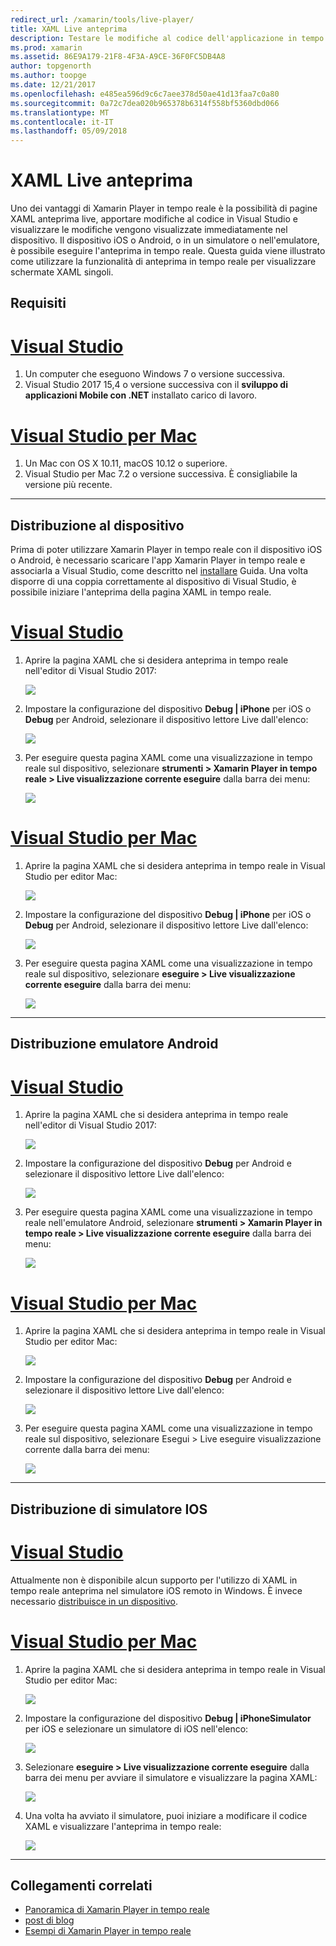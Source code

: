 ```yaml
---
redirect_url: /xamarin/tools/live-player/
title: XAML Live anteprima
description: Testare le modifiche al codice dell'applicazione in tempo reale sul dispositivo iOS o Android
ms.prod: xamarin
ms.assetid: 86E9A179-21F8-4F3A-A9CE-36F0FC5DB4A8
author: topgenorth
ms.author: toopge
ms.date: 12/21/2017
ms.openlocfilehash: e485ea596d9c6c7aee378d50ae41d13faa7c0a80
ms.sourcegitcommit: 0a72c7dea020b965378b6314f558bf5360dbd066
ms.translationtype: MT
ms.contentlocale: it-IT
ms.lasthandoff: 05/09/2018
---
```

# <a name="xaml-live-previewing"></a>XAML Live anteprima

Uno dei vantaggi di Xamarin Player in tempo reale è la possibilità di pagine XAML anteprima live, apportare modifiche al codice in Visual Studio e visualizzare le modifiche vengono visualizzate immediatamente nel dispositivo. Il dispositivo iOS o Android, o in un simulatore o nell'emulatore, è possibile eseguire l'anteprima in tempo reale. Questa guida viene illustrato come utilizzare la funzionalità di anteprima in tempo reale per visualizzare schermate XAML singoli.

## <a name="requirements"></a>Requisiti

# <a name="visual-studiotabwindows"></a>[Visual Studio](#tab/windows)

1. Un computer che eseguono Windows 7 o versione successiva.
2. Visual Studio 2017 15,4 o versione successiva con il **sviluppo di applicazioni Mobile con .NET** installato carico di lavoro.

# <a name="visual-studio-for-mactabmacos"></a>[Visual Studio per Mac](#tab/macos)

1. Un Mac con OS X 10.11, macOS 10.12 o superiore.
2. Visual Studio per Mac 7.2 o versione successiva. È consigliabile la versione più recente.

-----



<a name="deploydevice" />

## <a name="deploying-to-device"></a>Distribuzione al dispositivo

Prima di poter utilizzare Xamarin Player in tempo reale con il dispositivo iOS o Android, è necessario scaricare l'app Xamarin Player in tempo reale e associarla a Visual Studio, come descritto nel [installare](~/tools/live-player/install.md) Guida. Una volta disporre di una coppia correttamente al dispositivo di Visual Studio, è possibile iniziare l'anteprima della pagina XAML in tempo reale. 

# <a name="visual-studiotabwindows"></a>[Visual Studio](#tab/windows)

1. Aprire la pagina XAML che si desidera anteprima in tempo reale nell'editor di Visual Studio 2017:

    ![](live-view-images/vs-image1.png)

2. Impostare la configurazione del dispositivo **Debug | iPhone** per iOS o **Debug** per Android, selezionare il dispositivo lettore Live dall'elenco:

    ![](live-view-images/vs-image2.png)

3. Per eseguire questa pagina XAML come una visualizzazione in tempo reale sul dispositivo, selezionare **strumenti > Xamarin Player in tempo reale > Live visualizzazione corrente eseguire** dalla barra dei menu:

    ![](live-view-images/vs-image3.png)

# <a name="visual-studio-for-mactabmacos"></a>[Visual Studio per Mac](#tab/macos)

1. Aprire la pagina XAML che si desidera anteprima in tempo reale in Visual Studio per editor Mac:

    ![](live-view-images/image1.png)

2. Impostare la configurazione del dispositivo **Debug | iPhone** per iOS o **Debug** per Android, selezionare il dispositivo lettore Live dall'elenco:

    ![](live-view-images/image2.png)

3. Per eseguire questa pagina XAML come una visualizzazione in tempo reale sul dispositivo, selezionare **eseguire > Live visualizzazione corrente eseguire** dalla barra dei menu:

    ![](live-view-images/image3.png)

-----








## <a name="deploying-to-android-emulator"></a>Distribuzione emulatore Android

# <a name="visual-studiotabvswin"></a>[Visual Studio](#tab/vswin)

1. Aprire la pagina XAML che si desidera anteprima in tempo reale nell'editor di Visual Studio 2017:

    ![](live-view-images/vs-image1.png)

2. Impostare la configurazione del dispositivo **Debug** per Android e selezionare il dispositivo lettore Live dall'elenco:

    ![](live-view-images/vs-image4.png)

3. Per eseguire questa pagina XAML come una visualizzazione in tempo reale nell'emulatore Android, selezionare **strumenti > Xamarin Player in tempo reale > Live visualizzazione corrente eseguire** dalla barra dei menu:

    ![](live-view-images/vs-image3.png)

# <a name="visual-studio-for-mactabvsmac"></a>[Visual Studio per Mac](#tab/vsmac)

1. Aprire la pagina XAML che si desidera anteprima in tempo reale in Visual Studio per editor Mac:

    ![](live-view-images/image7.png)

2. Impostare la configurazione del dispositivo **Debug** per Android e selezionare il dispositivo lettore Live dall'elenco:

    ![](live-view-images/image6.png)

3. Per eseguire questa pagina XAML come una visualizzazione in tempo reale sul dispositivo, selezionare Esegui > Live eseguire visualizzazione corrente dalla barra dei menu:

    ![](live-view-images/image3.png)

-----





## <a name="deploying-to-ios-simulator"></a>Distribuzione di simulatore IOS

# <a name="visual-studiotabvswin"></a>[Visual Studio](#tab/vswin)

Attualmente non è disponibile alcun supporto per l'utilizzo di XAML in tempo reale anteprima nel simulatore iOS remoto in Windows. È invece necessario [distribuisce in un dispositivo](#deploydevice).

# <a name="visual-studio-for-mactabvsmac"></a>[Visual Studio per Mac](#tab/vsmac)

1. Aprire la pagina XAML che si desidera anteprima in tempo reale in Visual Studio per editor Mac:

    ![](live-view-images/image1.png)

2. Impostare la configurazione del dispositivo **Debug | iPhoneSimulator** per iOS e selezionare un simulatore di iOS nell'elenco:

    ![](live-view-images/image2.png)

3. Selezionare **eseguire > Live visualizzazione corrente eseguire** dalla barra dei menu per avviare il simulatore e visualizzare la pagina XAML:

    ![](live-view-images/image4.png)

4. Una volta ha avviato il simulatore, puoi iniziare a modificare il codice XAML e visualizzare l'anteprima in tempo reale:

    ![](live-view-images/image5.png)  

-----








## <a name="related-links"></a>Collegamenti correlati

- [Panoramica di Xamarin Player in tempo reale](https://xamarin.com/live)
- [post di blog](https://blog.xamarin.com/live-player/)
- [Esempi di Xamarin Player in tempo reale](~/tools/live-player/samples.md)
